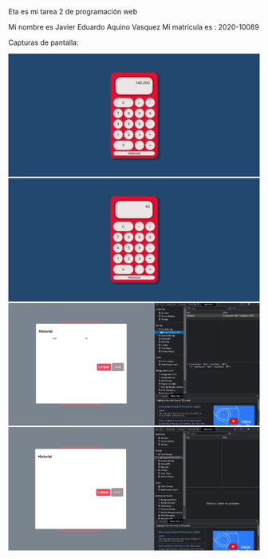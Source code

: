 Eta es mi tarea 2 de programación web

Mi nombre es Javier Eduardo Aquino Vasquez
Mi matrícula es : 2020-10089

Capturas de pantalla: 

![captura de pantalla](Tarea2-ProgWeb.png)
![captura de pantalla](Tarea2-ProgWebcap2.png)
![captura de pantalla](Tarea2-ProgWebcap3.png)
![captura de pantalla](Tarea2-ProgWebcap4.png)